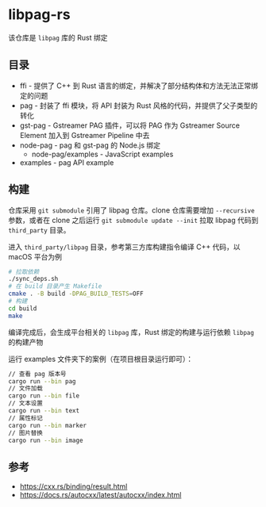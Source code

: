 # libpag-rs

该仓库是 `libpag` 库的 Rust 绑定

## 目录

* ffi - 提供了 C++ 到 Rust 语言的绑定，并解决了部分结构体和方法无法正常绑定的问题
* pag - 封装了 ffi 模块，将 API 封装为 Rust 风格的代码，并提供了父子类型的转化
* gst-pag - Gstreamer PAG 插件，可以将 PAG 作为 Gstreamer Source Element 加入到 Gstreamer Pipeline 中去
* node-pag - pag 和 gst-pag 的 Node.js 绑定
  * node-pag/examples - JavaScript examples
* examples - pag API example
 
## 构建

仓库采用 `git submodule` 引用了 libpag 仓库。clone 仓库需要增加 `--recursive` 参数，或者在 clone 之后运行 `git submodule update --init` 拉取 libpag 代码到 `third_party` 目录。

进入 `third_party/libpag` 目录，参考第三方库构建指令编译 C++ 代码，以 macOS 平台为例

```sh
# 拉取依赖
./sync_deps.sh
# 在 build 目录产生 Makefile
cmake . -B build -DPAG_BUILD_TESTS=OFF
# 构建
cd build
make
```

编译完成后，会生成平台相关的 `libpag` 库，Rust 绑定的构建与运行依赖 `libpag` 的构建产物

运行 examples 文件夹下的案例（在项目根目录运行即可）：

```sh
// 查看 pag 版本号
cargo run --bin pag
// 文件加载
cargo run --bin file
// 文本设置
cargo run --bin text
// 属性标记
cargo run --bin marker
// 图片替换
cargo run --bin image
```

## 参考

* https://cxx.rs/binding/result.html
* https://docs.rs/autocxx/latest/autocxx/index.html
